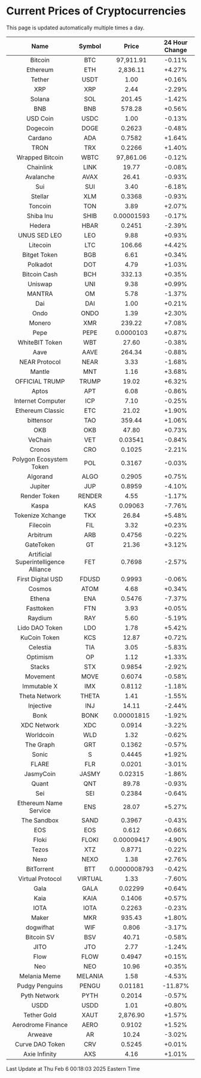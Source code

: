 # Current Prices of Cryptocurrencies
This page is updated automatically multiple times a day.

| Name | Symbol | Price | 24 Hour Change |
| :---: |:---:| :---: | :---: |
| Bitcoin | BTC | 97,911.91 | -0.11% |
| Ethereum | ETH | 2,836.11 | +4.27% |
| Tether | USDT | 1.00 | +0.16% |
| XRP | XRP | 2.44 | -2.29% |
| Solana | SOL | 201.45 | -1.42% |
| BNB | BNB | 578.28 | +0.56% |
| USD Coin | USDC | 1.00 | -0.13% |
| Dogecoin | DOGE | 0.2623 | -0.48% |
| Cardano | ADA | 0.7582 | +1.64% |
| TRON | TRX | 0.2266 | +1.40% |
| Wrapped Bitcoin | WBTC | 97,861.06 | -0.12% |
| Chainlink | LINK | 19.77 | -0.08% |
| Avalanche | AVAX | 26.41 | -0.93% |
| Sui | SUI | 3.40 | -6.18% |
| Stellar | XLM | 0.3368 | -0.93% |
| Toncoin | TON | 3.89 | +2.07% |
| Shiba Inu | SHIB | 0.00001593 | -0.17% |
| Hedera | HBAR | 0.2451 | -2.39% |
| UNUS SED LEO | LEO | 9.88 | +0.93% |
| Litecoin | LTC | 106.66 | +4.42% |
| Bitget Token | BGB | 6.61 | +0.34% |
| Polkadot | DOT | 4.79 | +1.03% |
| Bitcoin Cash | BCH | 332.13 | +0.35% |
| Uniswap | UNI | 9.38 | +0.99% |
| MANTRA | OM | 5.78 | -1.37% |
| Dai | DAI | 1.00 | +0.21% |
| Ondo | ONDO | 1.39 | +2.30% |
| Monero | XMR | 239.22 | +7.08% |
| Pepe | PEPE | 0.0000103 | +0.87% |
| WhiteBIT Token | WBT | 27.60 | -0.38% |
| Aave | AAVE | 264.34 | -0.88% |
| NEAR Protocol | NEAR | 3.33 | -1.68% |
| Mantle | MNT | 1.16 | +3.68% |
| OFFICIAL TRUMP | TRUMP | 19.02 | +6.32% |
| Aptos | APT | 6.08 | -0.86% |
| Internet Computer | ICP | 7.10 | -0.25% |
| Ethereum Classic | ETC | 21.02 | +1.90% |
| bittensor | TAO | 359.44 | +1.06% |
| OKB | OKB | 47.80 | +0.73% |
| VeChain | VET | 0.03541 | -0.84% |
| Cronos | CRO | 0.1025 | -2.21% |
| Polygon Ecosystem Token | POL | 0.3167 | -0.03% |
| Algorand | ALGO | 0.2905 | +0.75% |
| Jupiter | JUP | 0.8959 | -4.10% |
| Render Token | RENDER | 4.55 | -1.17% |
| Kaspa | KAS | 0.09063 | -7.76% |
| Tokenize Xchange | TKX | 26.84 | +5.48% |
| Filecoin | FIL | 3.32 | +0.23% |
| Arbitrum | ARB | 0.4756 | -0.22% |
| GateToken | GT | 21.36 | +3.12% |
| Artificial Superintelligence Alliance | FET | 0.7698 | -2.57% |
| First Digital USD | FDUSD | 0.9993 | -0.06% |
| Cosmos | ATOM | 4.68 | +0.34% |
| Ethena | ENA | 0.5476 | -7.37% |
| Fasttoken | FTN | 3.93 | +0.05% |
| Raydium | RAY | 5.60 | -5.19% |
| Lido DAO Token | LDO | 1.78 | +5.42% |
| KuCoin Token | KCS | 12.87 | +0.72% |
| Celestia | TIA | 3.05 | -5.83% |
| Optimism | OP | 1.12 | +1.33% |
| Stacks | STX | 0.9854 | -2.92% |
| Movement | MOVE | 0.6074 | -0.58% |
| Immutable X | IMX | 0.8112 | -1.18% |
| Theta Network | THETA | 1.41 | -1.55% |
| Injective | INJ | 14.11 | -2.44% |
| Bonk | BONK | 0.00001815 | -1.92% |
| XDC Network | XDC | 0.0914 | -3.22% |
| Worldcoin | WLD | 1.32 | -0.62% |
| The Graph | GRT | 0.1362 | -0.57% |
| Sonic | S | 0.4445 | +1.92% |
| FLARE | FLR | 0.0201 | -3.01% |
| JasmyCoin | JASMY | 0.02315 | -1.86% |
| Quant | QNT | 89.78 | -0.93% |
| Sei | SEI | 0.2384 | -0.64% |
| Ethereum Name Service | ENS | 28.07 | +5.27% |
| The Sandbox | SAND | 0.3967 | -0.43% |
| EOS | EOS | 0.612 | +0.66% |
| Floki | FLOKI | 0.00009417 | -4.90% |
| Tezos | XTZ | 0.8771 | -0.22% |
| Nexo | NEXO | 1.38 | +2.76% |
| BitTorrent | BTT | 0.0000008793 | -0.42% |
| Virtual Protocol | VIRTUAL | 1.33 | -7.60% |
| Gala | GALA | 0.02299 | +0.64% |
| Kaia | KAIA | 0.1406 | +0.57% |
| IOTA | IOTA | 0.2263 | -0.23% |
| Maker | MKR | 935.43 | +1.80% |
| dogwifhat | WIF | 0.806 | -3.17% |
| Bitcoin SV | BSV | 40.71 | -0.58% |
| JITO | JTO | 2.77 | -1.24% |
| Flow | FLOW | 0.4947 | +0.15% |
| Neo | NEO | 10.96 | +0.35% |
| Melania Meme | MELANIA | 1.58 | -4.53% |
| Pudgy Penguins | PENGU | 0.01181 | -11.87% |
| Pyth Network | PYTH | 0.2014 | -0.57% |
| USDD | USDD | 1.01 | +0.80% |
| Tether Gold | XAUT | 2,876.90 | +1.57% |
| Aerodrome Finance | AERO | 0.9102 | +1.52% |
| Arweave | AR | 10.24 | -3.02% |
| Curve DAO Token | CRV | 0.5245 | +0.01% |
| Axie Infinity | AXS | 4.16 | +1.01% |

Last Update at Thu Feb  6 00:18:03 2025 Eastern Time